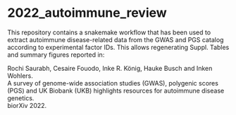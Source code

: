 # 2022_autoimmune_review

This repository contains a snakemake workflow that has been used to extract autoimmune disease-related data from the GWAS and PGS catalog according to experimental factor IDs. This allows regenerating Suppl. Tables and summary figures reported in:  

Rochi Saurabh, Cesaire Fouodo, Inke R. König, Hauke Busch and Inken Wohlers.  
A survey of genome-wide association studies (GWAS), polygenic scores (PGS) and UK Biobank (UKB) highlights resources for autoimmune disease genetics.  
biorXiv 2022.  
